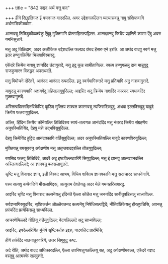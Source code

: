 +++
title = "842 पद्यद अर्थ मत्तु वाद"

+++
हीगॆ सिद्धांतिगळ ई वचनगळ वाददल्लि. अवर उद्देशगळल्लिन व्यत्यासवन्नु नावु संक्षिप्तवागि अर्थमाडिकॊळ्ळोण.

आत्मवन्नु तिळिदुकॊळ्ळबेकु ऎंबुदु मुक्तिगागि प्रोत्साहिसल्पट्टिल्ल. आत्मज्ञानवु क्रियॆय प्रवृत्तिगॆ कारण ऎंदु अवरु गमनिसुत्तारॆ.

मत्तु अदु तिळिदाग, अदर अलौकिक उद्देशदल्लि फलप्रद ग्रंथद हॆसरु एने इरलि. आ अर्थद वादवु स्वर्ग मत्तु इतर हण्णुगळिगिंत भिन्नवागिरबारदु.

एकॆंदरॆ क्रियॆय नाशवु ज्ञानदिंद उंटागुत्तदॆ, मत्तु इदु कूड साबीतागिल्ल. स्वल्प हण्णुगळन्नु दान माडुवुदु राजकुमारन विरुद्धद अपराधदंतॆ.

मत्तु विमोचनॆ दॊरॆतरॆ, आनंदद आनंदद रूपदल्लि. इदु स्वर्गवागिरुत्तदॆ मत्तु प्रतियागि अदु नाशवागुत्तदॆ.

यावुदन्नू कारणवागि अक्षयवॆंदु ग्रहिसलागुवुदिल्ल; आद्दरिंद अदु क्रियॆय नाशदिंद कारणद स्वभावदिंद मुक्तवागुत्तदॆ.

अस्तित्वविल्लदिरुविकॆयिंद कूडिद मुक्तिय शाश्वत कारणवन्नु त्यजिसदिरुवुदु, अथवा इल्लदिरुवुदु यावुदे क्रियॆय फलवागुवुदिल्ल.

अल्लि, हिंदिन क्रियॆय कॊनॆयल्लि तिळिदिरुव स्वयं-तत्वगळ आनंददिंद मत्तु नंतरद क्रियॆय संग्रहणॆय अनुपस्थितियिंद, देहवु मत्तॆ उद्भविसुवुदिल्ल.

देहवु क्रियॆयिंद हुट्टिद आनंदक्कागि वर्तिसुवुदिल्ल; अदर अनुपस्थितियल्लि यावुदे कारणविरुवुदिल्ल;

मुक्तियन्नु बयसुववनु अपेक्षणीय मत्तु अतृप्तवादद्दरल्लि तॊडगुवुदिल्ल;

बयसिद फलवु तिळिदिदॆ, आदरॆ अदु इष्टविल्लदवरिगॆ सिगुवुदिल्ल; मत्तु ई ज्ञानवु आत्मज्ञानदल्लि अस्तित्वदल्लिदॆ; आ ज्ञानवन्नु बळसलागुत्तदॆ.

सृष्टि मत्तु विनाशद ज्ञान, इडी विश्वद आश्रय, विधिय शक्तिय ज्ञानक्कागि मत्तु सदाचारद साधनॆगागि.

परम सत्यवु कथॆगळिगॆ मीसलागिद्दरू, अत्युत्तम देवतॆगळु अदर मेलॆ गमनहरिसबारदु.

आद्दरिंद सृष्टि मत्तु विनाशद कल्पनॆयन्नु इंदिनंतॆ ऎल्ला कॊळॆत मत्तु जननदिंद साबीतुपडिसलु साध्यविल्ल.

सर्वज्ञनागिरुवुदरिंद, सृष्टिकर्तन ऒळ्ळॆयतनद कल्पनॆयु निषेधिसल्पट्टिदॆ; नीतिवंतिकॆयन्नु हॊरतुपडिसि, अवनन्नु प्रपंचदिंद प्रत्येकिसलु साध्यविल्ल.

आचरणॆयिल्लदॆ नीतियू नडॆयुवुदिल्ल; वेदगळिल्लदॆ अदु साध्यविल्ल;

आद्दरिंद, इवरॆल्लरिगिंत मुंचॆये सृष्टिकर्तरु इद्दरु, पादगळिंद प्रारंभिसि;

हीगॆ तर्कदिंद मातनाडुववरिगॆ, उत्तर सिगुवुदु कष्ट.

अदे रीति, अर्थद वादद अधिकारदल्लि, ऎल्ला उपनिषत्तुगळल्लियू सह, अदु अपेक्षणीयवल्ल, एकॆंदरॆ यज्ञद वस्तुवु आत्मक्कॆ सल्लुत्तदॆ.

